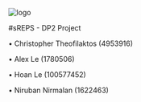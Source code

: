 ![logo](https://raw.githubusercontent.com/JDogg1329/sREPS/master/wiki/logo.jpg)

#sREPS - DP2 Project

• Christopher Theofilaktos (4953916)

•	Alex Le (1780506)

• Hoan Le (100577452)

•	Niruban Nirmalan (1622463)
